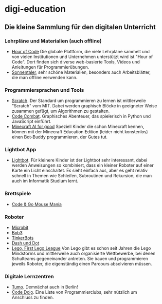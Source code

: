 # digi-education
## Die kleine Sammlung für den digitalen Unterricht

### Lehrpläne und Materialien (auch offline)
* [Hour of Code](https://code.org/) Die globale Plattform, die viele Lehrpläne sammelt und von vielen Institutionen und Unternehmen unterstützt wird ist "Hour of Code". Dort finden sich diverse web-basierte Tools, Videos und Anleitungen für Programmierübungen. 
* [Sonnentaler](https://www.sonnentaler.net/aktivitaeten/informatik/programmieren/123-kodiert/), sehr schöne Materialien, besonders auch Arbeitsblätter, die man offline verwenden kann.

### Programmiersprachen und Tools
* [Scratch](https://scratch.mit.edu/). Der Standard um programmieren zu lernen ist mittlerweile "Scratch" vom MIT. Dabei werden graphisch Blöcke in geeigneter Weise zusammen gefügt, um Algorithmen zu gestalten.
* [Code Combat](https://codecombat.com/). Graphisches Abenteuer, das spielerisch in Python und JavaScript einführt.
* [Minecraft AI for good](https://education.minecraft.net/hour-of-code/) Speziell Kinder die schon Minecraft kennen, können mit der Minecraft Education Edition (leider nicht konstenlos) einen Bot-Buddy programmieren, der Gutes tut.

### Lightbot App
* [Lightbot](https://lightbot.com/). Für kleinere Kinder ist der Lightbot sehr interessant, dabei werden Anweisungen so kombiniert, dass ein kleiner Roboter auf einer Karte ein Licht einschaltet. Es sieht einfach aus, aber es geht relativ schnell in Themen wie Schleifen, Subroutinen und Rekursion, die man auch im Informatik Studium lernt.

### Brettspiele
* [Code & Go Mouse Mania](https://www.westermann.de/artikel/L30923/Code-Go-Mouse-Mania-Brettspiel)

### Roboter
* [Microbit](https://microbit.org/)
* [Bob3](https://www.bob3.org/de/grundschule)
* [TinkerBots](https://www.tinkerbots.de/)
* [Dash und Dot](https://wonder-workshop.de/)
* [Lego, First Lego League](https://www.first-lego-league.org/de/)
Von Lego gibt es schon seit Jahren die Lego Mindstorms und mittlerweile auch organisierte Wettbewerbe, bei denen Schulteams gegeneinander antreten. Sie bauen und programmieren jeweils Roboter, die eigenständig einen Parcours absolvieren müssen. 

### Digitale Lernzentren
* [Tumo](https://www.youtube.com/watch?v=R94lhYCl4XE). Demnächst auch in Berlin!
* [Code Dojo](https://coderdojo.com/de-DE). Eine Liste von Programmierclubs, sehr nützlich um Anschluss zu finden.
